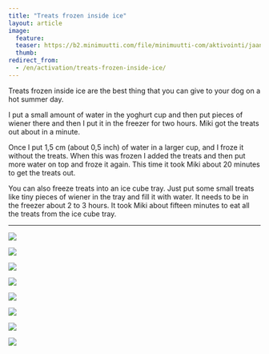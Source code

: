 ```yaml
---
title: "Treats frozen inside ice"
layout: article
image:
  feature:
  teaser: https://b2.minimuutti.com/file/minimuutti-com/aktivointi/jaan-sisalla-olevat-namit/DSC36569-245px.jpg
  thumb:
redirect_from:
  - /en/activation/treats-frozen-inside-ice/
---
```


Treats frozen inside ice are the best thing that you can give to your dog on a hot summer day.

I put a small amount of water in the yoghurt cup and then put pieces of wiener there and then I put it in the freezer for two hours. Miki got the treats out about in a minute.

Once I put 1,5 cm (about 0,5 inch) of water in a larger cup, and I froze it without the treats. When this was frozen I added the treats and then put more water on top and froze it again. This time it took Miki about 20 minutes to get the treats out.

You can also freeze treats into an ice cube tray. Just put some small treats like tiny pieces of wiener in the tray and fill it with water. It needs to be in the freezer about 2 to 3 hours. It took Miki about fifteen minutes to eat all the treats from the ice cube tray.

---

![](https://b2.minimuutti.com/file/minimuutti-com/aktivointi/jaan-sisalla-olevat-namit/DSC29716_2-800px.jpg)

![](https://b2.minimuutti.com/file/minimuutti-com/aktivointi/jaan-sisalla-olevat-namit/DSC36534-800px.jpg)

![](https://b2.minimuutti.com/file/minimuutti-com/aktivointi/jaan-sisalla-olevat-namit/DSC36564-800px.jpg)

![](https://b2.minimuutti.com/file/minimuutti-com/aktivointi/jaan-sisalla-olevat-namit/DSC36624-800px.jpg)

![](https://b2.minimuutti.com/file/minimuutti-com/aktivointi/jaan-sisalla-olevat-namit/DSC36520-800px.jpg)

![](https://b2.minimuutti.com/file/minimuutti-com/aktivointi/jaan-sisalla-olevat-namit/DSC43352-800px.jpg)

![](https://b2.minimuutti.com/file/minimuutti-com/aktivointi/jaan-sisalla-olevat-namit/DSC43440-800px.jpg)

![](https://b2.minimuutti.com/file/minimuutti-com/aktivointi/jaan-sisalla-olevat-namit/DSC42930-800px.jpg)
